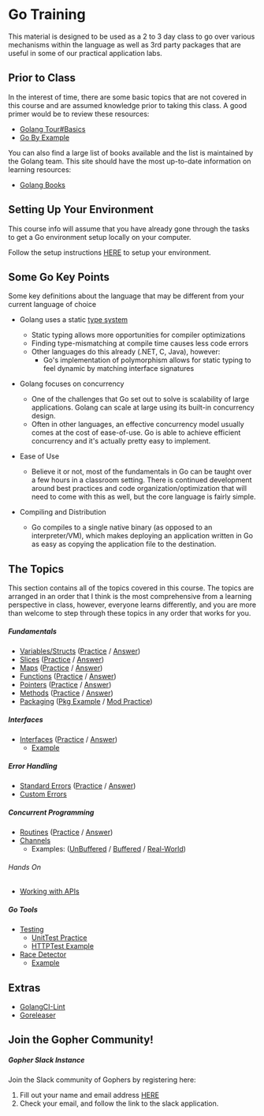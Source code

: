 # Go Training
This material is designed to be used as a 2 to 3 day class to go over various 
mechanisms within the language as well as 3rd party packages that are useful 
in some of our practical application labs.

## Prior to Class
In the interest of time, there are some basic topics that are not covered in this course and 
are assumed knowledge prior to taking this class. A good primer would be to review these resources:
 - [Golang Tour#Basics](https://tour.golang.org/basics/1)
 - [Go By Example](https://gobyexample.com/)
 
You can also find a large list of books available and the list is maintained by the Golang team. 
This site should have the most up-to-date information on learning resources:
 - [Golang Books](https://github.com/golang/go/wiki/Books)

## Setting Up Your Environment
This course info will assume that you have already gone through the tasks to 
get a Go environment setup locally on your computer. 

Follow the setup instructions [HERE](https://github.com/josh5276/go-course/tree/master/SETUP.md)
to setup your environment.

## Some Go Key Points
Some key definitions about the language that may be different from your current
language of choice

 + Golang uses a static [type system](https://en.wikipedia.org/wiki/Type_system)
   + Static typing allows more opportunities for compiler optimizations
   + Finding type-mismatching at compile time causes less code errors
   + Other languages do this already  (.NET, C, Java), however:
     + Go's implementation of polymorphism allows for static typing to feel dynamic by matching interface signatures
     
 + Golang focuses on concurrency
   + One of the challenges that Go set out to solve is scalability of large applications. Golang can scale at 
   large using its built-in concurrency design.
   + Often in other languages, an effective concurrency model usually comes at the cost of ease-of-use. Go
   is able to achieve efficient concurrency and it's actually pretty easy to implement. 
 
 + Ease of Use
   + Believe it or not, most of the fundamentals in Go can be taught over a few hours
   in a classroom setting. There is continued development around best practices and 
   code organization/optimization that will need to come with this as well, but the core
   language is fairly simple.
   
 + Compiling and Distribution
   + Go compiles to a single native binary (as opposed to an interpreter/VM), which makes deploying 
   an application written in Go as easy as copying the application file to 
   the destination.

## The Topics
This section contains all of the topics covered in this course. The topics are arranged in an order that
I think is the most comprehensive from a learning perspective in class, however, everyone learns differently,
and you are more than welcome to step through these topics in any order that works for you.

##### Fundamentals
 - [Variables/Structs](https://github.com/josh5276/go-course/tree/master/topics/variables_structs)
   ([Practice](https://github.com/josh5276/go-course/blob/default/practice/variables_structs/main.go) /
    [Answer](https://github.com/josh5276/go-course/blob/default/practice/variables_structs/answer/main.go))
 - [Slices](https://github.com/josh5276/go-course/tree/master/topics/slices)
   ([Practice](https://github.com/josh5276/go-course/blob/default/practice/slices/main.go) /
    [Answer](https://github.com/josh5276/go-course/blob/default/practice/slices/answer/main.go))
 - [Maps](https://github.com/josh5276/go-course/tree/master/topics/maps)
   ([Practice](https://github.com/josh5276/go-course/blob/default/practice/maps/main.go) /
    [Answer](https://github.com/josh5276/go-course/blob/default/practice/maps/answer/main.go))
 - [Functions](https://github.com/josh5276/go-course/tree/master/topics/functions)
   ([Practice](https://github.com/josh5276/go-course/blob/default/practice/functions/main.go) /
    [Answer](https://github.com/josh5276/go-course/blob/default/practice/functions/answer/main.go))
 - [Pointers](https://github.com/josh5276/go-course/tree/master/topics/pointers)
   ([Practice](https://github.com/josh5276/go-course/blob/default/practice/pointers/main.go) /
    [Answer](https://github.com/josh5276/go-course/blob/default/practice/pointers/answer/main.go))
 - [Methods](https://github.com/josh5276/go-course/tree/master/topics/methods)
   ([Practice](https://github.com/josh5276/go-course/blob/default/practice/methods/main.go) /
    [Answer](https://github.com/josh5276/go-course/blob/default/practice/methods/answer/main.go))
 - [Packaging](https://github.com/josh5276/go-course/tree/master/topics/packaging)
    ([Pkg Example](https://github.com/josh5276/go-course/blob/default/practice/packaging/01-example-pkg/main.go) /
     [Mod Practice](https://github.com/josh5276/go-course/blob/default/practice/packaging/02-practice-modules/main.go))

##### Interfaces
 - [Interfaces](https://github.com/josh5276/go-course/tree/master/topics/interfaces)
   ([Practice](https://github.com/josh5276/go-course/blob/default/practice/interfaces/main.go) /
    [Answer](https://github.com/josh5276/go-course/blob/default/practice/interfaces/answer/main.go))
   - [Example](https://github.com/josh5276/go-course/blob/default/practice/interfaces/example/main.go)
 
##### Error Handling
 - [Standard Errors](https://github.com/josh5276/go-course/tree/master/topics/error)
   ([Practice](https://github.com/josh5276/go-course/blob/default/practice/errors/main.go) /
    [Answer](https://github.com/josh5276/go-course/blob/default/practice/errors/answer/main.go))
 - [Custom Errors](https://github.com/josh5276/go-course/tree/master/topics/error_custom)

##### Concurrent Programming
 - [Routines](https://github.com/josh5276/go-course/tree/master/topics/routines)
   ([Practice](https://github.com/josh5276/go-course/blob/default/practice/concurrency/main.go) /
    [Answer](https://github.com/josh5276/go-course/blob/default/practice/concurrency/answer/main.go))
 - [Channels](https://github.com/josh5276/go-course/tree/master/topics/channels)
   - Examples: ([UnBuffered](https://github.com/josh5276/go-course/blob/default/practice/channels/01-example-unbuffered/main.go) / 
    [Buffered](https://github.com/josh5276/go-course/blob/default/practice/channels/01-example-buffered/main.go) / 
    [Real-World](https://github.com/josh5276/go-course/blob/default/practice/channels/01-example-realworld/main.go))

###### Hands On 
 * [Working with APIs](https://github.com/josh5276/go-course/blob/default/practice/api/main.go)
 
##### Go Tools
 - [Testing](https://github.com/josh5276/go-course/tree/master/topics/testing)
   - [UnitTest Practice](https://github.com/josh5276/go-course/blob/default/practice/testing_unit/main_test.go)
   - [HTTPTest Example](https://github.com/josh5276/go-course/blob/default/practice/testing_http/example/main_test.go)
 - [Race Detector](https://github.com/josh5276/go-course/tree/master/topics/race)
   - [Example](https://github.com/josh5276/go-course/blob/default/practice/race/)

## Extras
 - [GolangCI-Lint](https://github.com/golangci/golangci-lint#golangci-lint)
 - [Goreleaser](https://goreleaser.com/)

## Join the Gopher Community!
##### Gopher Slack Instance
Join the Slack community of Gophers by registering here:
1. Fill out your name and email address [HERE](https://gophersinvite.herokuapp.com/)
2. Check your email, and follow the link to the slack application.

 
